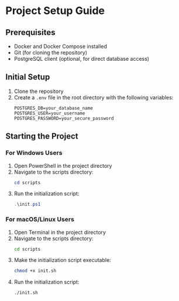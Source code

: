 # Project Setup Guide

## Prerequisites

- Docker and Docker Compose installed
- Git (for cloning the repository)
- PostgreSQL client (optional, for direct database access)

## Initial Setup

1. Clone the repository
2. Create a `.env` file in the root directory with the following variables:
   ```env
   POSTGRES_DB=your_database_name
   POSTGRES_USER=your_username
   POSTGRES_PASSWORD=your_secure_password
   ```

## Starting the Project

### For Windows Users

1. Open PowerShell in the project directory
2. Navigate to the scripts directory:
   ```powershell
   cd scripts
   ```
3. Run the initialization script:
   ```powershell
   .\init.ps1
   ```

### For macOS/Linux Users

1. Open Terminal in the project directory
2. Navigate to the scripts directory:
   ```bash
   cd scripts
   ```
3. Make the initialization script executable:
   ```bash
   chmod +x init.sh
   ```
4. Run the initialization script:
   ```bash
   ./init.sh
   ```

